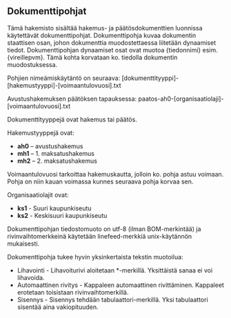 Dokumenttipohjat
----------------

Tämä hakemisto sisältää hakemus- ja päätösdokumenttien luonnissa käytettävät dokumenttipohjat. 
Dokumenttipohja kuvaa dokumentin staattisen osan, johon dokumenttia muodostettaessa liitetään dynaamiset tiedot.
Dokumenttipohjan dynaamiset osat ovat muotoa {tiedonnimi} esim. {vireillepvm}. Tämä kohta korvataan ko. tiedolla dokumentin muodostuksessa.

Pohjien nimeämiskäytäntö on seuraava: [dokumenttityyppi]-[hakemustyyppi]-[voimaantulovuosi].txt

Avustushakemuksen päätöksen tapauksessa: paatos-ah0-[organisaatiolaji]-[voimaantulovuosi].txt

Dokumenttityyppejä ovat hakemus tai päätös.

Hakemustyyppejä ovat:
* **ah0** – avustushakemus
* **mh1** – 1. maksatushakemus
* **mh2** – 2. maksatushakemus

Voimaantulovuosi tarkoittaa hakemuskautta, jolloin ko. pohja astuu voimaan. Pohja on niin kauan voimassa kunnes seuraava pohja korvaa sen.

Organisaatiolajit ovat:
* **ks1** - Suuri kaupunkiseutu
* **ks2** - Keskisuuri kaupunkiseutu

Dokumenttipohjan tiedostomuoto on utf-8 (ilman BOM-merkintää) ja rivinvaihtomerkkeinä käytetään linefeed-merkkiä unix-käytännön mukaisesti.

Dokumenttipohja tukee hyvin yksinkertaista tekstin muotoilua:
* Lihavointi - Lihavoiturivi aloitetaan *-merkillä. Yksittäistä sanaa ei voi lihavoida.
* Automaattinen rivitys - Kappaleen automaattinen rivittäminen. Kappaleet erotetaan toisistaan rivinvaihtomerkillä. 
* Sisennys - Sisennys tehdään tabulaattori-merkillä. Yksi tabulaattori sisentää aina vakiopituuden.
 
